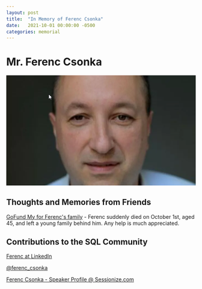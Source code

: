 ```yaml
---
layout: post
title:  "In Memory of Ferenc Csonka"
date:   2021-10-01 00:00:00 -0500
categories: memorial
---
```

# Mr. Ferenc Csonka
![Ferenc Csonka](/assets/images/Ferenc_Csonka.png)


## Thoughts and Memories from Friends

[GoFund My for Ferenc's family](https://www.gofundme.com/f/help-ferenc-csonkas-family) -  Ferenc suddenly died on October 1st, aged 45, and left a young family behind him. Any help is much appreciated.

## Contributions to the SQL Community

[Ferenc at LinkedIn](linkedin.com/in/ferenccsonka)

[@ferenc_csonka](https://twitter.com/ferenc_csonka)

[Ferenc Csonka - Speaker Profile @ Sessionize.com](https://sessionize.com/ferenc-csonka/)
